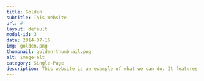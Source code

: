 ```yaml
---
title: Golden
subtitle: This Website
url: #
layout: default
modal-id: 3
date: 2014-07-16
img: golden.png
thumbnail: golden-thumbnail.png
alt: image-alt
category: Single-Page
description: This website is an example of what we can do. It features an interactive navigation bar, expandable portfolio samples, vertical narrative, and an elegant contact form.
---
```

